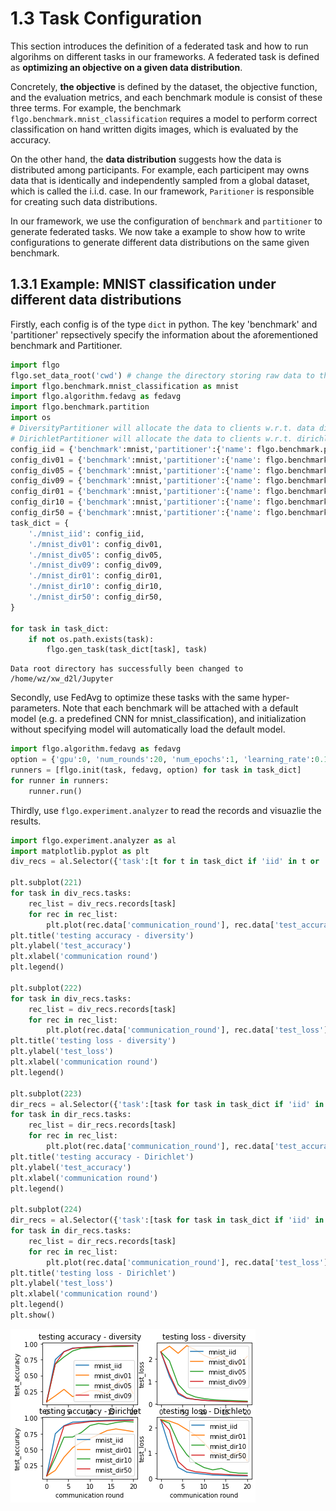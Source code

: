 
# 1.3 Task Configuration

This section introduces the definition of a federated task and how to run algorihms on different tasks in our frameworks. A federated task is defined as **optimizing an objective on a given data distribution**.

Concretely, **the objective** is defined by the dataset, the objective function, and the evaluation metrics, and each benchmark module is consist of these three terms. For example, the benchmark `flgo.benchmark.mnist_classification` requires a model to perform correct classification on hand written digits images, which is evaluated by the accuracy.

On the other hand, the **data distribution** suggests how the data is distributed among participants. For example, each participent may owns data that is identically and independently sampled from a global dataset, which is called the i.i.d. case. In our framework, `Paritioner` is responsible for creating such data distributions.

In our framework, we use the configuration of `benchmark` and `partitioner` to generate federated tasks. We now take a example to show how to write configurations to generate different data distributions on the same given benchmark.

## 1.3.1 Example: MNIST classification under different data distributions

Firstly, each config is of the type `dict` in python. The key 'benchmark' and 'partitioner' repsectively specify the information about the aforementioned benchmark and Partitioner.


```python
import flgo
flgo.set_data_root('cwd') # change the directory storing raw data to the current working directory
import flgo.benchmark.mnist_classification as mnist
import flgo.algorithm.fedavg as fedavg
import flgo.benchmark.partition
import os
# DiversityPartitioner will allocate the data to clients w.r.t. data diversity (e.g. here is label diversity)
# DirichletPartitioner will allocate the data to clients w.r.t. dirichlet distribution on specific attr. (e.g. here is also label)
config_iid = {'benchmark':mnist,'partitioner':{'name': flgo.benchmark.partition.IIDPartitioner,'para':{'num_clients':100}}}
config_div01 = {'benchmark':mnist,'partitioner':{'name': flgo.benchmark.partition.DiversityPartitioner,'para':{'num_clients':100, 'diversity':0.1}}}
config_div05 = {'benchmark':mnist,'partitioner':{'name': flgo.benchmark.partition.DiversityPartitioner,'para':{'num_clients':100, 'diversity':0.5}}}
config_div09 = {'benchmark':mnist,'partitioner':{'name': flgo.benchmark.partition.DiversityPartitioner,'para':{'num_clients':100, 'diversity':0.9}}}
config_dir01 = {'benchmark':mnist,'partitioner':{'name': flgo.benchmark.partition.DirichletPartitioner,'para':{'num_clients':100, 'alpha':0.1}}}
config_dir10 = {'benchmark':mnist,'partitioner':{'name': flgo.benchmark.partition.DirichletPartitioner,'para':{'num_clients':100, 'alpha':1.0}}}
config_dir50 = {'benchmark':mnist,'partitioner':{'name': flgo.benchmark.partition.DirichletPartitioner,'para':{'num_clients':100, 'alpha':5.0}}}
task_dict = {
    './mnist_iid': config_iid,
    './mnist_div01': config_div01,
    './mnist_div05': config_div05,
    './mnist_div09': config_div09,
    './mnist_dir01': config_dir01,
    './mnist_dir10': config_dir10,
    './mnist_dir50': config_dir50,
}

for task in task_dict:
    if not os.path.exists(task):
        flgo.gen_task(task_dict[task], task)
```

    Data root directory has successfully been changed to /home/wz/xw_d2l/Jupyter


Secondly, use FedAvg to optimize these tasks with the same hyper-parameters. Note that each benchmark will be attached with a default model (e.g. a predefined CNN for mnist_classification), and initialization without specifying model will automatically load the default model.


```python
import flgo.algorithm.fedavg as fedavg
option = {'gpu':0, 'num_rounds':20, 'num_epochs':1, 'learning_rate':0.1, 'batch_size':64, 'eval_interval':2}
runners = [flgo.init(task, fedavg, option) for task in task_dict]
for runner in runners:
    runner.run()
```



Thirdly, use `flgo.experiment.analyzer` to read the records and visuazlie the results.


```python
import flgo.experiment.analyzer as al
import matplotlib.pyplot as plt
div_recs = al.Selector({'task':[t for t in task_dict if 'iid' in t or 'div' in t], 'header':['fedavg']})

plt.subplot(221)
for task in div_recs.tasks:
    rec_list = div_recs.records[task]
    for rec in rec_list:
        plt.plot(rec.data['communication_round'], rec.data['test_accuracy'], label=task.split('/')[-1])
plt.title('testing accuracy - diversity')
plt.ylabel('test_accuracy')
plt.xlabel('communication round')
plt.legend()

plt.subplot(222)
for task in div_recs.tasks:
    rec_list = div_recs.records[task]
    for rec in rec_list:
        plt.plot(rec.data['communication_round'], rec.data['test_loss'], label=task.split('/')[-1])
plt.title('testing loss - diversity')
plt.ylabel('test_loss')
plt.xlabel('communication round')
plt.legend()

plt.subplot(223)
dir_recs = al.Selector({'task':[task for task in task_dict if 'iid' in task or 'dir' in task], 'header':['fedavg']})
for task in dir_recs.tasks:
    rec_list = dir_recs.records[task]
    for rec in rec_list:
        plt.plot(rec.data['communication_round'], rec.data['test_accuracy'], label=task.split('/')[-1])
plt.title('testing accuracy - Dirichlet')
plt.ylabel('test_accuracy')
plt.xlabel('communication round')
plt.legend()

plt.subplot(224)
dir_recs = al.Selector({'task':[task for task in task_dict if 'iid' in task or 'dir' in task], 'header':['fedavg']})
for task in dir_recs.tasks:
    rec_list = dir_recs.records[task]
    for rec in rec_list:
        plt.plot(rec.data['communication_round'], rec.data['test_loss'], label=task.split('/')[-1])
plt.title('testing loss - Dirichlet')
plt.ylabel('test_loss')
plt.xlabel('communication round')
plt.legend()
plt.show()
```



![png](../../img/output_17_0.png)
